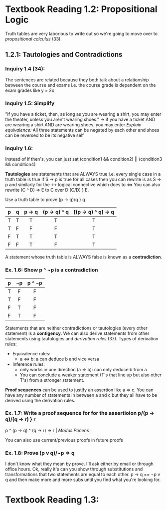 # Textbook Reading 1.2: Propositional Logic
Truth tables are very laborious to write out so we're going to move over to *propositional calculus* (33). 

## 1.2.1: Tautologies and Contradictions

### Inquiry 1.4 (34):
The sentences are related because they both talk about a relationship between the course and exams i.e. the course grade is dependent on the exam grades like y = 2x

### Inquiry 1.5: Simplify
"If you have a ticket, then, as long as you are wearing a shirt, you may enter the
theater, unless you aren’t wearing shoes." -> if you have a ticket AND are wearing a shirt AND are wearing shoes, you may enter
*Explain equivalence:* All three statements can be negated by each other and shoes can be reversed to be its negative self

### Inquiry 1.6: 
Instead of if then's, you can just sat (condition1 && condition2) || (condition3 && condition4)

**Tautologies** are statements that are ALWAYS true i.e. every single case in a truth table is true
If S -> p is true for all cases then you can rewrite is as S => p and similarly for the <-> logical connective which does to <=>
You can also rewrite (C ^ D) => E to C over D (C/D) } E.

Use a truth table to prove (p -> q)/q } q

|p|q|p -> q|(p -> q) ^ q|[(p -> q) ^ q] -> q|
|-|-|:----:|:----------:|:-----------------:|
|T|T|T|T|T|
|T|F|F|F|T|
|F|T|T|T|T|
|F|F|T|F|T|

A statement whose truth table is ALWAYS false is known as a **contradiction**.

### Ex. 1.6: Show p ^ ¬p is a contradiction

|p|¬p|p ^ ¬p|
|-|:-:|:---:|
|T|F|F|
|T|F|F|
|F|T|F|
|F|T|F|

Statements that are neither contradictions or tautologies (every other statement) is a **contigency**. We can also derive
statements from other statements using tautologies and *derivation rules* (37). Types of derivation rules:
- Equivalence rules:
    - a <=> b: a can deduce b and vice versa
- Inference rules:
    - only works in one direction (a => b): can only deduce b from a
    - You can conclude a weaker statement (T's that line up but also other T's) from a stronger statement.

**Proof sequences** can be used to justify an assertion like a => c. You can have any number of statements in between a and c but they all have to be derived using the derivation rules. 

### Ex. 1.7: Write a proof sequence for for the assertioion p/(p -> q)/(q -> r) } r

p ^ (p -> q) ^ (q -> r) => r | *Modus Ponens*

You can also use current/previous proofs in future proofs

### Ex. 1.8: Prove (p v q)/¬p => q

I don't know what they mean by prove. I'll ask either by email or through office hours. Ok, really it's can you show
through substitutions and transformations that two statements are equal to each other. p -> q == ¬p v q and then make more
and more subs until you find what you're looking for. 

# Textbook Reading 1.3: 